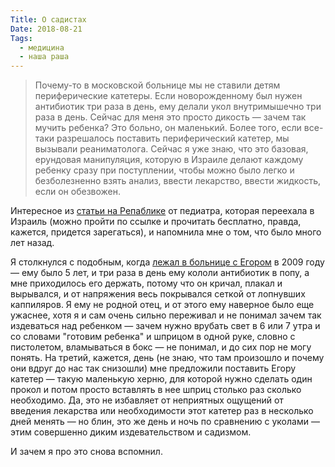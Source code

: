 ```yaml
---
Title: О садистах
Date: 2018-08-21
Tags:
  - медицина
  - наша раша
---
```


> Почему-то в московской больнице мы не ставили детям периферические катетеры. Если новорожденному был нужен антибиотик три раза в день, ему делали укол внутримышечно три раза в день. Сейчас для меня это просто дикость — зачем так мучить ребенка? Это больно, он маленький. Более того, если все-таки разрешалось поставить периферический катетер, мы вызывали реаниматолога. Сейчас я уже знаю, что это базовая, ерундовая манипуляция, которую в Израиле делают каждому ребенку сразу при поступлении, чтобы можно было легко и безболезненно взять анализ, ввести лекарство, ввести жидкость, если он обезвожен.

Интересное из [статьи на Репаблике](https://republic.ru/posts/91848?code=a1c0467d1f3862d706a933c9f21a053c) от педиатра, которая переехала в Израиль (можно пройти по ссылке и прочитать бесплатно, правда, кажется, придется зарегаться), и напомнила мне о том, что было много лет назад.

Я столкнулся с подобным, когда [лежал в больнице с Егором](/2009-05-05-%D0%B2-%D0%B1%D0%BE%D0%BB%D1%8C%D0%BD%D0%B8%D1%86%D0%B5.html) в 2009 году — ему было 5 лет, и три раза в день ему кололи антибиотик в попу, а мне приходилось его держать, потому что он кричал, плакал и вырывался, и от напряжения весь покрывался сеткой от лопнувших каппиляров. Я ему не родной отец, и от этого ему наверное было еще ужаснее, хотя я и сам очень сильно переживал и не понимал зачем так издеваться над ребенком — зачем нужно врубать свет в 6 или 7 утра и со словами "готовим ребенка" и шприцом в одной руке, словно с пистолетом, вламываться в бокс — не понимал, и до сих пор не могу понять. На третий, кажется, день (не знаю, что там произошло и почему они вдруг до нас так снизошли) мне предложили поставить Егору катетер — такую маленькую херню, для которой нужно сделать один прокол и потом просто вставлять в нее шприц столько раз сколько необходимо. Да, это не избавляет от неприятных ощущений от введения лекарства или необходимости этот катетер раз в несколько дней менять — но блин, это же день и ночь по сравнению с уколами — этим совершенно диким издевательством и садизмом.

И зачем я про это снова вспомнил.